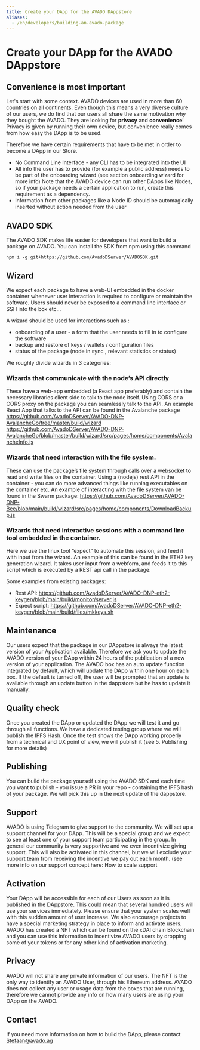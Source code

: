 ```yaml
---
title: Create your DApp for the AVADO DAppstore
aliases:
  - /en/developers/building-an-avado-package
---
```


# Create your DApp for the AVADO DAppstore

## Convenience is most important
Let's start with some context.
AVADO devices are used in more than 60 countries on all continents. Even though this means a very diverse culture of our users, we do find that our users all share the same motivation why they bought the AVADO. They are looking for **privacy** and **convenience**!
Privacy is given by running their own device, but convenience really comes from how easy the DApp is to be used.

Therefore we have certain requirements that have to be met in order to become a DApp in our Store.
* No Command Line Interface - any CLI has to be integrated into the UI
* All info the user has to provide (for example a public address) needs to be part of the onboarding wizard (see section onboarding wizard for more info)
Note that the AVADO device can run other DApps like Nodes, so if your package needs a certain application to run, create this requirement as a dependency. 
* Information from other packages like a Node ID should be automagically inserted without action needed from the user

## AVADO SDK
The AVADO SDK makes life easier for developers that want to build a package on AVADO.
You can install the SDK from npm using this command

`npm i -g git+https://github.com/AvadoDServer/AVADOSDK.git`


## Wizard
We expect each package to have a web-UI embedded in the docker container whenever user interaction is required to configure or maintain the software. 
Users should never be exposed to a command  line interface or SSH into the box etc…

A wizard should be used for interactions such as :
- onboarding of a user - a form that the user needs to fill in to  configure the software
- backup and restore of keys / wallets / configuration files
- status of the package (node in sync , relevant statistics or status)

We  roughly divide wizards in 3 categories:
### Wizards that communicate with the node’s API directly
These have a web-app embedded (a React app preferably) and contain  the necessary libraries client side to talk to the node itself. Using  CORS or a CORS proxy  on the package you can seamlessly talk to the API.
An example React  App that talks to the API can be found in the Avalanche package
https://github.com/AvadoDServer/AVADO-DNP-AvalancheGo/tree/master/build/wizard 
https://github.com/AvadoDServer/AVADO-DNP-AvalancheGo/blob/master/build/wizard/src/pages/home/components/AvalancheInfo.js

### Wizards that need interaction with the file system. 
These can use the package’s file system through calls over a websocket to read and write files on the container. Using a (nodejs) rest API in the container - you can do more advanced things like running executables on the container etc.
An example of interacting with the file system van be found in the Swarm package: https://github.com/AvadoDServer/AVADO-DNP-Bee/blob/main/build/wizard/src/pages/home/components/DownloadBackup.js


###  Wizards that need interactive sessions with a command line tool embedded in the container. 
Here we use the linux tool “expect” to  automate this session, and feed it with input from the wizard.
An example of this can be found in the ETH2 key generation wizard. It takes user input from a webform, and feeds it  to this script which is executed by a REST api call in the package:

Some examples from existing packages:
- Rest API: https://github.com/AvadoDServer/AVADO-DNP-eth2-keygen/blob/main/build/monitor/server.js 
- Expect script: https://github.com/AvadoDServer/AVADO-DNP-eth2-keygen/blob/main/build/files/mkkeys.sh 

 
## Maintenance
Our users expect that the package in our DAppstore is always the latest version of your Application available. Therefore we ask you to update the AVADO version of your DApp within 24 hours of the publication of a new version of your application.
The AVADO box has an auto update function integrated by default, which will update the DApp within one hour on each box. If the default is turned off, the user will be prompted that an update is available through an update button in the dappstore but he has to update it manually.

## Quality check
Once you created the DApp or updated the DApp we will test it and go through all functions. We have a dedicated testing group where we will publish the IPFS Hash. Once the test shows the DApp working properly from a technical and UX point of view, we will publish it (see 5. Publishing for more details) 

## Publishing
You can build the package yourself using the AVADO SDK and each time you want to publish - you issue a PR in your repo - containing the IPFS hash of your package. We will pick this up in the next update of the dappstore.

## Support
AVADO is using Telegram to give support to the community. We will set up a support channel for your DApp. This will be a special group and we expect to see at least one of your support team participating in the group. 
In general our community is very supportive and we even incentivize giving support. This will also be activated in this channel, but we will exclude your support team from receiving the incentive we pay out each month. (see more info on our support concept here: How to scale support

## Activation
Your DApp will be accessible for each of our Users as soon as it is published in the DAppstore. This could mean that several hundred users will use your services immediately. Please ensure that your system scales well with this sudden amount of user increase.
We also encourage projects to have a special marketing strategy in place to inform and activate users. AVADO has created a NFT which can be found on the xDAI chain Blockchain and you can use this information to incentivize AVADO users by dropping some of your tokens or for any other kind of activation marketing.

## Privacy
AVADO will not share any private information of our users. The NFT is the only way to identify an AVADO User, through his Ethereum address. AVADO does not collect any user or usage data from the boxes that are running, therefore we cannot provide any info on how many users are using your DApp on the AVADO. 

## Contact
If you need more information on how to build the DApp, please contact Stefaan@avado.ag

